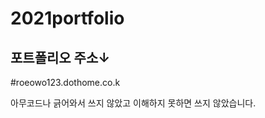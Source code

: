 # 2021portfolio
포트폴리오 주소↓
-----------------
  #roeowo123.dothome.co.k
  
아무코드나 긁어와서 쓰지 않았고 이해하지 못하면 쓰지 않았습니다.
